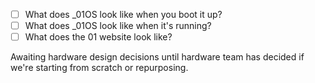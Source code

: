 - [ ] What does _01OS look like when you boot it up?
- [ ] What does _01OS look like when it's running?
- [ ] What does the 01 website look like?

Awaiting hardware design decisions until hardware team has decided if we're starting from scratch or repurposing.
